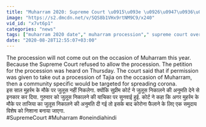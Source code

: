 ```yaml
---
title: "Muharram 2020: Supreme Court \u0915\u093e \u0926\u0947\u0936\u092d\u0930 \u092e\u0947\u0902 \u092e\u0941\u0939\u0930\u094d\u0930\u092e \u092a\u0930 \u091c\u0941\u0932\u0942\u0938 \u0915\u0940 \u0907\u091c\u093e\u091c\u0924 \u0926\u0947\u0928\u0947 \u0938\u0947 \u0907\u0928\u0915\u093e\u0930 \u0935\u0928\u0907\u0902\u0921\u093f\u092f\u093e \u0939\u093f\u0902\u0926\u0940"
image: "https://s2.dmcdn.net/v/SQS8b1VHx9rtNM9C9/x240"
vid_id: "x7vt6p1"
categories: "news"
tags: ["muharram 2020 date"," muharram procession"," supreme court over muharram procession"]
date: "2020-08-28T12:55:07+03:00"
---
```

The procession will not come out on the occasion of Muharram this year. Because the Supreme Court refused to allow the procession. The petition for the procession was heard on Thursday. The court said that if permission was given to take out a procession of Tajia on the occasion of Muharram, then a community specific would be targeted for spreading corona.  <br>इस साल मुहर्रम के मौके पर जुलूस नहीं निकलेगा. क्योंकि सुप्रीम कोर्ट ने जुलूस निकालने की अनुमति देने से इनकार कर दिया. गुरुवार को जुलूस निकालने की याचिका पर सुनवाई हुई. कोर्ट ने कहा कि अगर मुहर्रम के मौके पर ताजिया का जुलूस निकालने की अनुमति दी गई तो इसके बाद कोरोना फैलाने के लिए एक समुदाय विशेष को निशाना बनाया जाएगा.   <br>#SupremeCourt #Muharram  #oneindiahindi
